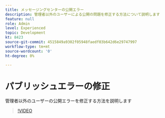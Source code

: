 ```yaml
---
title: メッセージングセンターの公開エラー
description: 管理者以外のユーザーによる公開の問題を修正する方法について説明します
feature: null
role: Admin
level: Experienced
topic: Development
kt: 8423
source-git-commit: 4515849a9302f05948faedf03b642d6e29747997
workflow-type: tm+mt
source-wordcount: '0'
ht-degree: 0%

---
```



# パブリッシュエラーの修正

管理者以外のユーザーの公開エラーを修正する方法を説明します
>[!VIDEO](https://video.tv.adobe.com/v/335979?quality=12)
